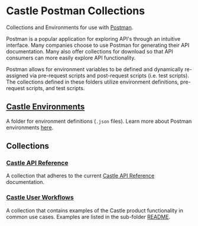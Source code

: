 # Castle Postman Collections

Collections and Environments for use with [Postman](https://www.getpostman.com/).

Postman is a popular application for exploring API's through an intuitive interface. Many companies choose to use Postman for generating their API documentation. Many also offer collections for download so that API consumers can more easily explore API functionality.

Postman allows for environment variables to be defined and dynamically re-assigned via pre-request scripts and post-request scripts (i.e. test scripts). The collections defined in these folders utilize environment definitions, pre-request scripts, and test scripts.

## [Castle Environments](https://github.com/castle/postman/tree/master/castle-environments)

A folder for environment definitions (`.json` files). Learn more about Postman environments [here](https://learning.getpostman.com/docs/postman/environments_and_globals/manage_environments/).

## Collections

### [Castle API Reference](https://github.com/castle/postman/tree/master/castle-api-reference)

A collection that adheres to the current [Castle API Reference](https://castle.io/docs/api_reference) documentation.

### [Castle User Workflows](https://github.com/castle/postman/tree/master/castle-user-workflows)

A collection that contains examples of the Castle product functionality in common use cases. Examples are listed in the sub-folder [README](https://github.com/castle/postman/tree/master/castle-user-workflows/README.md).

